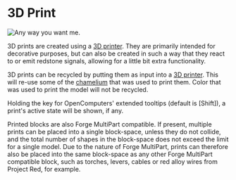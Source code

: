 # 3D Print

![Any way you want me.](block:OpenComputers:print)

3D prints are created using a [3D printer](printer.md). They are primarily intended for decorative purposes, but can also be created in such a way that they react to or emit redstone signals, allowing for a little bit extra functionality.

3D prints can be recycled by putting them as input into a [3D printer](printer.md). This will re-use some of the [chamelium](../item/chamelium.md) that was used to print them. Color that was used to print the model will not be recycled.

Holding the key for OpenComputers' extended tooltips (default is [Shift]), a print's active state will be shown, if any.

Printed blocks are also Forge MultiPart compatible. If present, multiple prints can be placed into a single block-space, unless they do not collide, and the total number of shapes in the block-space does not exceed the limit for a single model. Due to the nature of Forge MultiPart, prints can therefore also be placed into the same block-space as any other Forge MultiPart compatible block, such as torches, levers, cables or red alloy wires from Project Red, for example.
